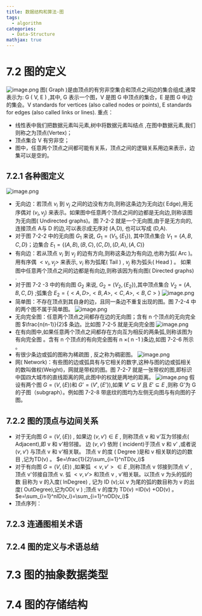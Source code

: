 ```yaml
---
title: 数据结构和算法-图
tags:
  - algorithm
categories:
  - Data-Structure
mathjax: true
---
```

# 7.2 图的定义
![image.png](https://illyber-images.oss-cn-chengdu.aliyuncs.com/202307090355732.png)
图( Graph )是由顶点的有穷非空集合和顶点之间边的集合组成,通常表示为: G ( V, E ) ,其中, G 表示一个图，V 是图 G 中顶点的集合，E 是图 G 中边的集会。V standards for vertices (also called nodes or points), E standards for edges (also called links or lines).
重点：
- 线性表中我们把数据元素叫元素,树中将数据元素叫结点 ,在图中数据元素,我们则称之为顶点(Vertex)；
- 顶点集合 V 有穷非空；
- 图中，任意两个顶点之间都可能有关系，顶点之间的逻辑关系用边来表示，边集可以是空的。
## 7.2.1 各种图定义
![image.png](https://illyber-images.oss-cn-chengdu.aliyuncs.com/202307090413505.png)
- 无向边：若顶点 $v_i$ 到 $v_j$ 之间的边没有方向,则称这条边为无向边( Edge),用无序偶对 $(v_i,v_j)$ 来表示。如果图中任意两个顶点之间的边都是无向边,则称该图为无向图( Undirected graphs)。图 7-2-2 就是一个无向图,由于是无方向的,连接顶点 A与 D 的边,可以表示成无序对 (A,D), 也可以写成 (D,A).
- 对于图 7-2-2 中的无向图 $G_1$ 来说, $G_1= (V_1,\{E_1\})$, 其中顶点集合 $V_1=\{A,B,C,D\}$；边集合 $E_1=\{ ( A,B ),(B,C) , (C,D),( D,A ) , ( A,C) \}$
- 有向边：若从顶点 $v_i$ 到 $v_j$ 的边有方向,则称这条边为有向边,也称为弧( Arc )。用有序偶 $<v_i,v_j>$ 来表示, $v_i$ 称为弧尾( Tail ) , $v_j$ 称为弧头( Head ) 。 如果图中任意两个顶点之间的边都是有向边,则称该因为有向图( Directed graphs) . 
- 对于图 7-2 -3 中的有向图 $G_2$ 来说, $G_2= ( V_2,\{E_2\} )$,其中顶点集合 $V_2 =\{A,B,C,D\}$ ;弧集合 $E_2=\{<A,D>,<B,A>,<C,A>,<B,C>\}$ 
![image.png](https://illyber-images.oss-cn-chengdu.aliyuncs.com/202307090438091.png)
- 简单图：不存在顶点到其自身的边，且同一条边不重复出现的图。图 7-2-4 中的两个图不属于简单图。
![image.png](https://illyber-images.oss-cn-chengdu.aliyuncs.com/202307090441184.png)
- 无向完全图：任意两个顶点之间都存在边的无向图；含有 n 个顶点的无向完全图 $\frac{n(n-1)}{2}$ 条边。比如图 7-2-5 就是无向完全图
![image.png](https://illyber-images.oss-cn-chengdu.aliyuncs.com/202307090443838.png)
- 在有向图中,如果任意两个顶点之间都存在方向互为相反的两条弧,则称该图为有向完全图 。含有 n 个顶点的有向完全图有 n ×( n -1 )条边,如图 7-2-6 所示 。
- 有很少条边或弧的图称为稀疏图 , 反之称为稠密图。
![image.png](https://illyber-images.oss-cn-chengdu.aliyuncs.com/202307090447222.png)
- 网( Network)：有些图的边或弧具有与它相关的数字,这种与图的边或弧相关的数叫做权(Weight)，网就是带权的图。图 7-2-7 就是一张带权的图,即标识中国四大城市的直线距离的网,此图中的权就是两地的距离。
![image.png](https://illyber-images.oss-cn-chengdu.aliyuncs.com/202307090448949.png)
假设有两个图 $G= (V,\{E\})$和 $G’= (V',\{E’\})$,如果 $V'\subseteq V$ 且 $E'\subseteq E$ ,则称 G'为 G 的子图（subgraph）。例如图 7-2-8 带底纹的图均为左侧无向图与有向图的子图。
## 7.2.2 图的顶点与边间关系
- 对于无向图 $G= (V,\{E\})$ , 如果边 $(v,v')\in E$ , 则称顶点 v 和 v’互为邻接点( Adjacent),即 v 和 v’相邻接。 边 $(v,v')$ 依附 ( incident)于顶点 v 和 v’ ,或者说 $(v,v')$ 与顶点 v 和 v’相关联。 顶点 v 的度 ( Degree )是和 v 相关联的边的数目 ,记为TD(v) 。 $e=\frac{1}{2}\sum_{i=1}^nTD(v_i)$
- 对于有向图 $G= (V,\{E\})$ ,如果弧 $<v,v'>\in E$ ,则称顶点 v 邻接到顶点 v’ , 顶点 v'邻接自顶点 v. 弧 $<v,v'>$ 和顶点 v , v’相关联。以顶点 v 为头的弧的数 目称为 v 的入度( lnDegree) , 记为 ID (v);以 v 为尾的弧的数目称为 v 的出度( OutDegree),记为OD( v ) ;顶点 v 的度为 TD(v) =ID(v) +OD(v) 。$e=\sum_{i=1}^nID(v_i)=\sum_{i=1}^nOD(v_i)$
- 顶点序列：
## 7.2.3 连通图相关术语
## 7.2.4 图的定义与术语总结
# 7.3 图的抽象数据类型
# 7.4 图的存储结构
